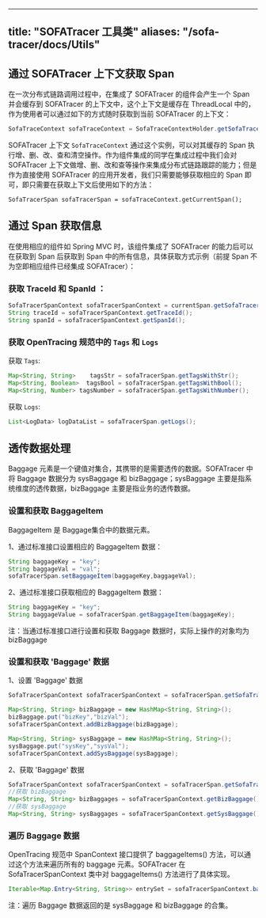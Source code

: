 
---
title: "SOFATracer 工具类"
aliases: "/sofa-tracer/docs/Utils"
---


## 通过 SOFATracer 上下文获取 Span

在一次分布式链路调用过程中，在集成了 SOFATracer 的组件会产生一个 Span 并会缓存到 SOFATracer 的上下文中，这个上下文是缓存在 ThreadLocal 中的，作为使用者可以通过如下的方式随时获取到当前 SOFATracer 的上下文：

```java
SofaTraceContext sofaTraceContext = SofaTraceContextHolder.getSofaTraceContext();
```

SOFATracer 上下文 `SofaTraceContext` 通过这个实例，可以对其缓存的 Span 执行增、删、改、查和清空操作。作为组件集成的同学在集成过程中我们会对 SOFATracer 上下文做增、删、改和查等操作来集成分布式链路跟踪的能力；但是作为直接使用 SOFATracer 的应用开发者，我们只需要能够获取相应的 Span 即可，即只需要在获取上下文后使用如下的方法：

```
SofaTracerSpan sofaTracerSpan = sofaTraceContext.getCurrentSpan();
```

## 通过 Span 获取信息

在使用相应的组件如 Spring MVC 时，该组件集成了 SOFATracer 的能力后可以在获取到 Span 后获取到 Span 中的所有信息，具体获取方式示例（前提 Span 不为空即相应组件已经集成 SOFATracer）：

### 获取 TraceId 和 SpanId ：

```java
SofaTracerSpanContext sofaTracerSpanContext = currentSpan.getSofaTracerSpanContext();
String traceId = sofaTracerSpanContext.getTraceId();
String spanId = sofaTracerSpanContext.getSpanId();
```

### 获取 OpenTracing 规范中的 `Tags` 和 `Logs`

获取 `Tags`:

```java
Map<String, String>    tagsStr = sofaTracerSpan.getTagsWithStr();
Map<String, Boolean>  tagsBool = sofaTracerSpan.getTagsWithBool();
Map<String, Number> tagsNumber = sofaTracerSpan.getTagsWithNumber();
```

获取 `Logs`:

```java
List<LogData> logDataList = sofaTracerSpan.getLogs();
```

## 透传数据处理

Baggage 元素是一个键值对集合，其携带的是需要透传的数据。SOFATracer 中将 Baggage 数据分为 sysBaggage 和 bizBaggage；sysBaggage 主要是指系统维度的透传数据，bizBaggage 主要是指业务的透传数据。

### 设置和获取 BaggageItem 

BaggageItem 是 Baggage集合中的数据元素。

1、通过标准接口设置相应的 BaggageItem 数据：

```java
String baggageKey = "key";
String baggageVal = "val";
sofaTracerSpan.setBaggageItem(baggageKey,baggageVal);
```

2、通过标准接口获取相应的 BaggageItem 数据：

```java
String baggageKey = "key";
String baggageValue = sofaTracerSpan.getBaggageItem(baggageKey);
```

注：当通过标准接口进行设置和获取 Baggage 数据时，实际上操作的对象均为 bizBaggage

### 设置和获取 'Baggage' 数据

1、设置 'Baggage' 数据

```java
SofaTracerSpanContext sofaTracerSpanContext = sofaTracerSpan.getSofaTracerSpanContext();

Map<String, String> bizBaggage = new HashMap<String, String>();
bizBaggage.put("bizKey","bizVal");
sofaTracerSpanContext.addBizBaggage(bizBaggage);

Map<String, String> sysBaggage = new HashMap<String, String>();
sysBaggage.put("sysKey","sysVal");
sofaTracerSpanContext.addSysBaggage(sysBaggage);
```

2、获取 'Baggage' 数据

```java
SofaTracerSpanContext sofaTracerSpanContext = sofaTracerSpan.getSofaTracerSpanContext();
//获取 bizBaggage
Map<String, String> bizBaggages = sofaTracerSpanContext.getBizBaggage();
//获取 sysBaggage
Map<String, String> sysBaggages = sofaTracerSpanContext.getSysBaggage();
```

### 遍历 Baggage 数据

OpenTracing 规范中 SpanContext 接口提供了 baggageItems() 方法，可以通过这个方法来遍历所有的 baggage 元素。SOFATracer 在 SofaTracerSpanContext 类中对 baggageItems() 方法进行了具体实现。

```java
Iterable<Map.Entry<String, String>> entrySet = sofaTracerSpanContext.baggageItems();
```

注：遍历 Baggage 数据返回的是 sysBaggage 和 bizBaggage 的合集。


